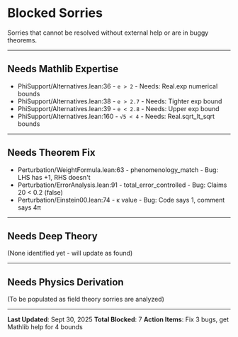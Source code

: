 # Blocked Sorries

Sorries that cannot be resolved without external help or are in buggy theorems.

---

## Needs Mathlib Expertise

- PhiSupport/Alternatives.lean:36 - `e > 2` - Needs: Real.exp numerical bounds
- PhiSupport/Alternatives.lean:38 - `e > 2.7` - Needs: Tighter exp bound
- PhiSupport/Alternatives.lean:39 - `e < 2.8` - Needs: Upper exp bound  
- PhiSupport/Alternatives.lean:160 - `√5 < 4` - Needs: Real.sqrt_lt_sqrt bounds

---

## Needs Theorem Fix

- Perturbation/WeightFormula.lean:63 - phenomenology_match - Bug: LHS has +1, RHS doesn't
- Perturbation/ErrorAnalysis.lean:91 - total_error_controlled - Bug: Claims 20 < 0.2 (false)
- Perturbation/Einstein00.lean:74 - κ value - Bug: Code says 1, comment says 4π

---

## Needs Deep Theory

(None identified yet - will update as found)

---

## Needs Physics Derivation

(To be populated as field theory sorries are analyzed)

---

**Last Updated**: Sept 30, 2025
**Total Blocked**: 7
**Action Items**: Fix 3 bugs, get Mathlib help for 4 bounds
